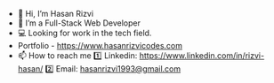 - 👋 Hi, I’m Hasan Rizvi
- 🌱 I’m a Full-Stack Web Developer
- :computer: Looking for work in the tech field. 
- Portfolio - https://www.hasanrizvicodes.com
- 📫 How to reach me :one: Linkedin: https://www.linkedin.com/in/rizvi-hasan/ :two: Email: hasanrizvi1993@gmail.com

<!---
Hasanrizvi1993/Hasanrizvi1993 is a ✨ special ✨ repository because its `README.md` (this file) appears on your GitHub profile.
You can click the Preview link to take a look at your changes.
--->
